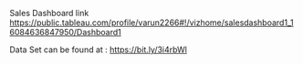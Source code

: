 

Sales Dashboard link
https://public.tableau.com/profile/varun2266#!/vizhome/salesdashboard1_16084636847950/Dashboard1

Data Set can be found at : https://bit.ly/3i4rbWl
